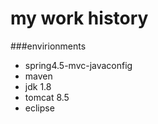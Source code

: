 my work history
===

###envirionments
- spring4.5-mvc-javaconfig
- maven
- jdk 1.8
- tomcat 8.5
- eclipse
